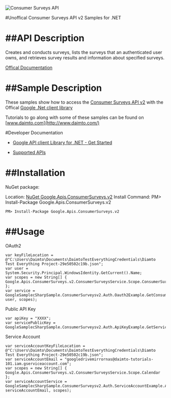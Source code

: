 ﻿![Consumer Surveys API](https://www.gstatic.com/images/branding/product/1x/googleg_32dp.png)

#Unoffical Consumer Surveys API v2 Samples for .NET  

##API Description
=============

Creates and conducts surveys, lists the surveys that an authenticated user owns, and retrieves survey results and information about specified surveys.

[Offical Documentation](https://www.google.com/search?q=Consumer+Surveys)

##Sample Description
=============

These samples show how to access the [Consumer Surveys API v2](https://www.google.com/search?q=Consumer+Surveys) with the Offical [Google .Net client library](https://github.com/google/google-api-dotnet-client)

Tutorials to go along with some of these samples can be found on [www.daimto.com](http://www.daimto.com/)

#Developer Documentation

* [Google API client Library for .NET - Get Started](https://developers.google.com/api-client-library/dotnet/get_started)

* [Supported APIs](https://developers.google.com/api-client-library/dotnet/apis/)

##Installation
=================================

NuGet package:

Location: [NuGet Google.Apis.ConsumerSurveys.v2](https://www.nuget.org/packages/Google.Apis.ConsumerSurveys.v2)
Install Command: PM>  Install-Package Google.Apis.ConsumerSurveys.v2

```
PM> Install-Package Google.Apis.ConsumerSurveys.v2
```

##Usage
=================================

OAuth2
```
var keyFileLocation = @"C:\Users\Daimto\Documents\DaimtoTestEverythingCredentials\Diamto Test Everything Project-29e50502c19b.json";
var user = System.Security.Principal.WindowsIdentity.GetCurrent().Name;
var scopes = new String[] { Google.Apis.ConsumerSurveys.v2.ConsumerSurveysService.Scope.ConsumerSurveysReadonly };
var service = GoogleSamplecSharpSample.ConsumerSurveysv2.Auth.Oauth2Example.GetConsumerSurveysService(keyFileLocation, user, scopes);
```
Public API Key
```
var apiKey = "XXXX";
var servicePublicKey = GoogleSamplecSharpSample.ConsumerSurveysv2.Auth.ApiKeyExample.GetService(apiKey);
```
Service Account
```
var serviceAccountKeyFileLocation = @"C:\Users\Daimto\Documents\DaimtoTestEverythingCredentials\Diamto Test Everything Project-29e50502c19b.json";
var serviceAccountEmail = "googledrivemirrornas@daimto-tutorials-101.iam.gserviceaccount.com";
var scopes = new String[] { Google.Apis.ConsumerSurveys.v2.ConsumerSurveysService.Scope.Calendar };            
var serviceAccountService = GoogleSamplecSharpSample.ConsumerSurveysv2.Auth.ServiceAccountExample.AuthenticateServiceAccount(serviceAccountKeyFileLocation, serviceAccountEmail, scopes);
```
